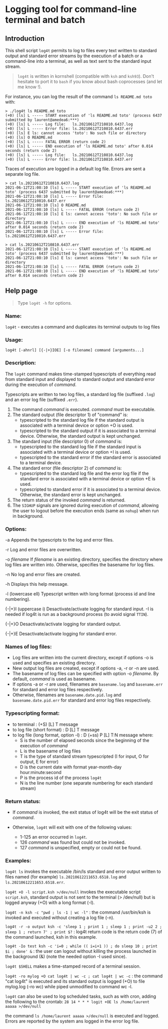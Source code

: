# Logging tool for command-line terminal and batch

## Introduction

This shell script `log4t` permits to log to files every text written to standard output and standard error streams by the execution of a batch or a command-line into a terminal, as well as text sent to the standard input stream.

> `log4t` is written in kornshell (compatible with `ksh` and `ksh93`). Don't hesitate to port it to `bash` if you know about bash coprocesses (and let me know !).

For instance, you can log the result of the command `ls README.md toto` with:

```
> ./log4t ls README.md toto
(+0) [ls] L ----- START execution of 'ls README.md toto' (process 6437 submitted by laurent@amedea6:***)
(+0) [ls] L ----- Log file:   ls.20210612T210810.6437.log
(+0) [ls] L ----- Error file: ls.20210612T210810.6437.err
(+0) [ls] E ls: cannot access 'toto': No such file or directory
(+0) [ls] O README.md
(+0) [ls] L ----- FATAL ERROR (return code 2)
(+0) [ls] L ----- END execution of 'ls README.md toto' after 0.014 seconds (return code 2)
(+0) [ls] L ----- Log file:   ls.20210612T210810.6437.log
(+0) [ls] L ----- Error file: ls.20210612T210810.6437.err
```

Traces of execution are logged in a default log file.
Errors are sent a separate log file.

```
> cat ls.20210612T210810.6437.log
2021-06-12T21:08:10 [ls] L ----- START execution of 'ls README.md toto' (process 6437 submitted by laurent@amedea6:***)
2021-06-12T21:08:10 [ls] L ----- Error file: ls.20210612T210810.6437.err
2021-06-12T21:08:10 [ls] O README.md
2021-06-12T21:08:10 [ls] L ----- FATAL ERROR (return code 2)
2021-06-12T21:08:10 [ls] E ls: cannot access 'toto': No such file or directory
2021-06-12T21:08:10 [ls] L ----- END execution of 'ls README.md toto' after 0.014 seconds (return code 2)
2021-06-12T21:08:10 [ls] L ----- Error file: ls.20210612T210810.6437.err
```

```
> cat ls.20210612T210810.6437.err
2021-06-12T21:08:10 [ls] L ----- START execution of 'ls README.md toto' (process 6437 submitted by laurent@amedea6:***)
2021-06-12T21:08:10 [ls] E ls: cannot access 'toto': No such file or directory
2021-06-12T21:08:10 [ls] L ----- FATAL ERROR (return code 2)
2021-06-12T21:08:10 [ls] L ----- END execution of 'ls README.md toto' after 0.014 seconds (return code 2)
```

## Help page

> Type `log4t -h` for options.

### Name:

   `log4t` - executes a command and duplicates its terminal outputs to log files

### Usage:
   `log4t [-ahnrl] [{-|+}IOE] [-o filename] command [arguments...]`

### Description:

   The `log4t` command makes time-stamped typescripts of everything read from standard input and displayed to standard output and standard error during the execution of *command*.
   
   Typescripts are written to two log files, a standard log file (suffixed `.log`) and an error log file (suffixed `.err`).

   1. The command *command* is executed. *command* must be executable.
   2. The standard output (file descriptor 1) of "command" is:
      - typescripted to the standard log file if the standard output is associated with a terminal device or option +O is used.
      - typescripted to the standard output if it is associated to a terminal device. Otherwise, the standard output is kept unchanged.
   3. The standard input (file descriptor 0) of *command* is:
      - typescripted to the standard log file if the standard input is associated with a terminal device or option +I is used.
      - typescripted to the standard error if the standard error is associated to a terminal device.
   4. The standard error (file descriptor 2) of *command* is:
      - typescripted to the standard log file and the error log file if the standard error is associated with a terminal device or option +E is used.
      - typescripted to standard error if it is associated to a terminal device. Otherwise, the standard error is kept unchanged.
   5. The return status of the invoked *command* is returned.
   6. The `SIGHUP` signals are ignored during execution of *command*, allowing the user to logout before the execution ends (same as `nohup`) when run in background.

### Options:

   -a               Appends the typescripts to the log and error files.
   
   -r               Log and error files are overwritten.
   
   -o *filename*      If *filename* is an existing directory, specifies the directory where log files are written into.
                    Otherwise, specifies the basename for log files.

   -n               No log and error files are created.

   -h               Displays this help message.
   
   -l (lowercase ell)         Typescript written with long format (process id and line numbering).
   
   {-|+}I (uppercase i)          Desactivate/activate logging for standard input.
                    -I is needed if log4t is run as a background process (to avoid signal `TTIN`).
                    
   {-|+}O           Desactivate/activate logging for standard output.
   
   {-|+}E           Desactivate/activate logging for standard error.

### Names of log files:
   * Log files are written into the current directory, except if options -o is used and specifies an existing directory.
   * New output log files are created, except if options -a, -r or -n are used.
   * The basename of log files can be specified with option -o *filename*. By default, *command* is used as basename.
   * If options -a or -r are used, filenames are `basename.log` and `basename.err` for standard and error log files respectively.
   * Otherwise, filenames are `basename.date.pid.log` and `basename.date.pid.err` for standard and error log files respectively.

### Typescripting format:
   * to terminal : (+S) [L] T message
   * to log file (short format) : D [L] T message
   * to log file (long format, option -l) : D (+ss) P [L] T:N message
     where:
     - S is the number of elapsed seconds since the beginning of the execution of *command*
     - L is the basename of log files
     - T is the type of standard stream typescripted (I for input, O for output, E for error)
     - D is the current date with format year-month-day hour:minute:second
     - P is the process id of the process `log4t`
     - N is the line number (one separate numbering for each standard stream)

### Return status:
   * If *command* is invoked, the exit status of log4t will be the exit status of *command*.
   * Otherwise, `log4t` will exit with one of the following values:

      - 1-125    an error occurred in `log4t`.
      - 126      *command* was found but could not be invoked.
      - 127      *command* is unspecified, empty or could not be found.

### Examples:
   `log4t ls` invokes the executable /bin/ls
      standard and error output written to files named (for example) `ls.20210612211653.6518.log` and `ls.20210612211653.6518.err`.

   `log4t +O -l script.ksh >/dev/null`
      invokes the executable script `script.ksh`,
      standard output is not sent to the terminal (> /dev/null) but is logged anyway (+O) with a long format (-l).

   `log4t -n ksh -c "pwd ; ls -1 | wc -l"` :
      the command /usr/bin/ksh is invoked and executed without creating a log file (-n).

   `log4t -r -o output ksh -c 'sleep 1 ; print 1 ; sleep 1 ; print -u2 2 ; sleep 1 ; return 7' ; print $?` :
      log4t return code is the return code (7) of the command launched, ksh in this example.

   `log4t -Io test ksh -c 'i=0 ; while (( i=i+1 )) ; do sleep 10 ; print $i ; done' &` : 
      the user can logout without killing the process launched in the background (&) (note the needed option -I used since).

   `log4t $SHELL`
      makes a time-stamped record of a terminal session.

   `log4t -ro mylog +O cat log4t | wc -c ; cat log4t | wc -c` :
      the command "cat log4t" is executed and its standard output is logged (+O) to file mylog.log (-ro wc) while piped unmodified to command wc -l.

   `log4t` can also be used to log scheduled tasks, such as with cron, adding the following to the crontab:
      `28 14 * * * logit +OE ls /home/laurent aaaaa >/dev/null`
      
   the command `ls /home/laurent aaaaa >/dev/null` is executed and logged. Errors are reported by the system ans logged in the error log file.
